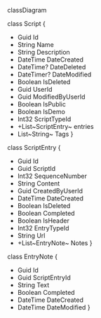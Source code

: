 classDiagram

class Script {
+ Guid Id
+ String Name
+ String Description
+ DateTime DateCreated
+ DateTime? DateDeleted
+ DateTimer? DateModified
+ Boolean IsDeleted
+ Guid UserId
+ Guid ModifiedByUserId
+ Boolean IsPublic
+ Boolean IsDemo
+ Int32 ScriptTypeId
+ +List~ScriptEntry~ entries
+ List~String~ Tags
}

class ScriptEntry {
+ Guid Id
+ Guid ScriptId
+ Int32 SequenceNumber
+ String Content
+ Guid CreatedByUserId
+ DateTime DateCreated
+ Boolean IsDeleted
+ Boolean Completed
+ Boolean IsHeader
+ Int32 EntryTypeId
+ String Url
+ +List~EntryNote~ Notes
}

class EntryNote {
+ Guid Id
+ Guid ScriptEntryId
+ String Text
+ Boolean Completed
+ DateTime DateCreated
+ DateTime DateModified
}